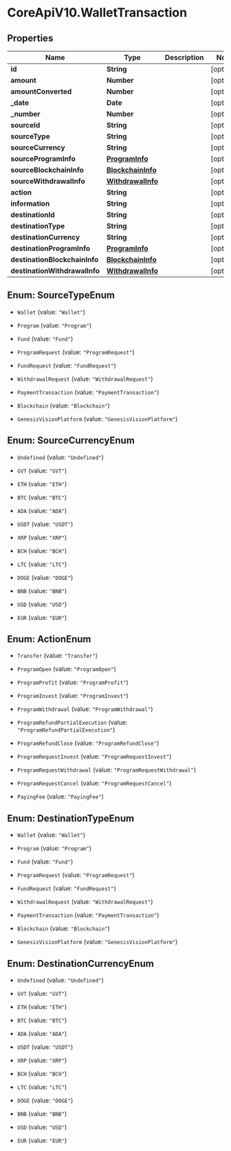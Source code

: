 # CoreApiV10.WalletTransaction

## Properties
Name | Type | Description | Notes
------------ | ------------- | ------------- | -------------
**id** | **String** |  | [optional] 
**amount** | **Number** |  | [optional] 
**amountConverted** | **Number** |  | [optional] 
**_date** | **Date** |  | [optional] 
**_number** | **Number** |  | [optional] 
**sourceId** | **String** |  | [optional] 
**sourceType** | **String** |  | [optional] 
**sourceCurrency** | **String** |  | [optional] 
**sourceProgramInfo** | [**ProgramInfo**](ProgramInfo.md) |  | [optional] 
**sourceBlockchainInfo** | [**BlockchainInfo**](BlockchainInfo.md) |  | [optional] 
**sourceWithdrawalInfo** | [**WithdrawalInfo**](WithdrawalInfo.md) |  | [optional] 
**action** | **String** |  | [optional] 
**information** | **String** |  | [optional] 
**destinationId** | **String** |  | [optional] 
**destinationType** | **String** |  | [optional] 
**destinationCurrency** | **String** |  | [optional] 
**destinationProgramInfo** | [**ProgramInfo**](ProgramInfo.md) |  | [optional] 
**destinationBlockchainInfo** | [**BlockchainInfo**](BlockchainInfo.md) |  | [optional] 
**destinationWithdrawalInfo** | [**WithdrawalInfo**](WithdrawalInfo.md) |  | [optional] 


<a name="SourceTypeEnum"></a>
## Enum: SourceTypeEnum


* `Wallet` (value: `"Wallet"`)

* `Program` (value: `"Program"`)

* `Fund` (value: `"Fund"`)

* `ProgramRequest` (value: `"ProgramRequest"`)

* `FundRequest` (value: `"FundRequest"`)

* `WithdrawalRequest` (value: `"WithdrawalRequest"`)

* `PaymentTransaction` (value: `"PaymentTransaction"`)

* `Blockchain` (value: `"Blockchain"`)

* `GenesisVisionPlatform` (value: `"GenesisVisionPlatform"`)




<a name="SourceCurrencyEnum"></a>
## Enum: SourceCurrencyEnum


* `Undefined` (value: `"Undefined"`)

* `GVT` (value: `"GVT"`)

* `ETH` (value: `"ETH"`)

* `BTC` (value: `"BTC"`)

* `ADA` (value: `"ADA"`)

* `USDT` (value: `"USDT"`)

* `XRP` (value: `"XRP"`)

* `BCH` (value: `"BCH"`)

* `LTC` (value: `"LTC"`)

* `DOGE` (value: `"DOGE"`)

* `BNB` (value: `"BNB"`)

* `USD` (value: `"USD"`)

* `EUR` (value: `"EUR"`)




<a name="ActionEnum"></a>
## Enum: ActionEnum


* `Transfer` (value: `"Transfer"`)

* `ProgramOpen` (value: `"ProgramOpen"`)

* `ProgramProfit` (value: `"ProgramProfit"`)

* `ProgramInvest` (value: `"ProgramInvest"`)

* `ProgramWithdrawal` (value: `"ProgramWithdrawal"`)

* `ProgramRefundPartialExecution` (value: `"ProgramRefundPartialExecution"`)

* `ProgramRefundClose` (value: `"ProgramRefundClose"`)

* `ProgramRequestInvest` (value: `"ProgramRequestInvest"`)

* `ProgramRequestWithdrawal` (value: `"ProgramRequestWithdrawal"`)

* `ProgramRequestCancel` (value: `"ProgramRequestCancel"`)

* `PayingFee` (value: `"PayingFee"`)




<a name="DestinationTypeEnum"></a>
## Enum: DestinationTypeEnum


* `Wallet` (value: `"Wallet"`)

* `Program` (value: `"Program"`)

* `Fund` (value: `"Fund"`)

* `ProgramRequest` (value: `"ProgramRequest"`)

* `FundRequest` (value: `"FundRequest"`)

* `WithdrawalRequest` (value: `"WithdrawalRequest"`)

* `PaymentTransaction` (value: `"PaymentTransaction"`)

* `Blockchain` (value: `"Blockchain"`)

* `GenesisVisionPlatform` (value: `"GenesisVisionPlatform"`)




<a name="DestinationCurrencyEnum"></a>
## Enum: DestinationCurrencyEnum


* `Undefined` (value: `"Undefined"`)

* `GVT` (value: `"GVT"`)

* `ETH` (value: `"ETH"`)

* `BTC` (value: `"BTC"`)

* `ADA` (value: `"ADA"`)

* `USDT` (value: `"USDT"`)

* `XRP` (value: `"XRP"`)

* `BCH` (value: `"BCH"`)

* `LTC` (value: `"LTC"`)

* `DOGE` (value: `"DOGE"`)

* `BNB` (value: `"BNB"`)

* `USD` (value: `"USD"`)

* `EUR` (value: `"EUR"`)




